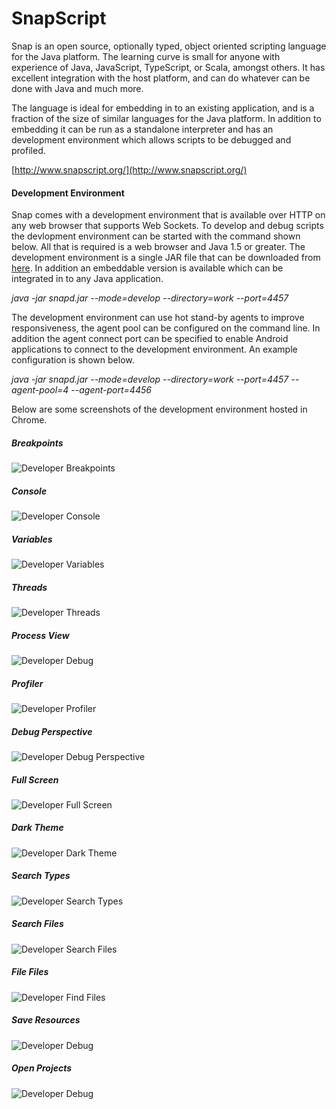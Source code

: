 SnapScript
==============

Snap is an open source, optionally typed, object oriented scripting language for the Java platform. The learning curve is small for anyone with experience of Java, JavaScript, TypeScript, or Scala, amongst others. It has excellent integration with the host platform, and can do whatever can be done with Java and much more.

The language is ideal for embedding in to an existing application, and is a fraction of the size of similar languages for the Java platform. In addition to embedding it can be run as a standalone interpreter and has an development environment which allows scripts to be debugged and profiled.

[http://www.snapscript.org/](http://www.snapscript.org/)

#### Development Environment

Snap comes with a development environment that is available over HTTP on any web browser that supports Web Sockets. To develop and debug scripts the devlopment environment can be started with the command shown below. All that is required is a web browser and Java 1.5 or greater. The development environment is a single JAR file that can be downloaded from [here](https://github.com/snapscript/snap-release). In addition an embeddable version is available which can be integrated in to any Java application.

*java -jar snapd.jar --mode=develop --directory=work --port=4457*

The development environment can use hot stand-by agents to improve responsiveness, the agent pool can be configured on the command line. In addition the agent connect port can be specified to enable Android applications to connect to the development environment. An example configuration is shown below.

*java -jar snapd.jar --mode=develop --directory=work --port=4457 --agent-pool=4 --agent-port=4456*

Below are some screenshots of the development environment hosted in Chrome.

##### Breakpoints
![Developer Breakpoints](https://raw.githubusercontent.com/snapscript/snap-site/master/images/debugger_breakpoints.png)
##### Console
![Developer Console](https://raw.githubusercontent.com/snapscript/snap-site/master/images/debugger_console.png)
##### Variables
![Developer Variables](https://raw.githubusercontent.com/snapscript/snap-site/master/images/debugger_variables.png)
##### Threads
![Developer Threads](https://raw.githubusercontent.com/snapscript/snap-site/master/images/debugger_threads.png)
##### Process View
![Developer Debug](https://raw.githubusercontent.com/snapscript/snap-site/master/images/debugger_agents.png)
##### Profiler
![Developer Profiler](https://raw.githubusercontent.com/snapscript/snap-site/master/images/debugger_profiler.png)
##### Debug Perspective
![Developer Debug Perspective](https://raw.githubusercontent.com/snapscript/snap-site/master/images/debugger_changelayout.png)
##### Full Screen
![Developer Full Screen](https://raw.githubusercontent.com/snapscript/snap-site/master/images/debugger_fullscreen.png)
##### Dark Theme
![Developer Dark Theme](https://raw.githubusercontent.com/snapscript/snap-site/master/images/debugger_darktheme.png)
##### Search Types
![Developer Search Types](https://raw.githubusercontent.com/snapscript/snap-site/master/images/debugger_searchtypes.png)
##### Search Files
![Developer Search Files](https://raw.githubusercontent.com/snapscript/snap-site/master/images/debugger_searchfiles.png)
##### File Files
![Developer Find Files](https://raw.githubusercontent.com/snapscript/snap-site/master/images/debugger_findfiles.png)
##### Save Resources
![Developer Debug](https://raw.githubusercontent.com/snapscript/snap-site/master/images/debugger_save.png)
##### Open Projects
![Developer Debug](https://raw.githubusercontent.com/snapscript/snap-site/master/images/debugger_open.png)
